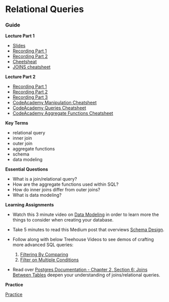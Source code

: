 # Relational Queries

### Guide

**Lecture Part 1**

- [Slides](https://docs.google.com/presentation/d/1ot29oWZ6ieUa0kLq7jBUfBFL85BounhijWfm0GMTg8w/edit?usp=sharing)
- [Recording Part 1](https://us02web.zoom.us/rec/share/OV70D3O13B9QFsmCrRMd-kUuc28tiS_IFsgHtzF7lFNV6ic70vtpTkQ47OEmDEkL.6Pq8l8S-t9dHoU6h)
- [Recording Part 2](https://us02web.zoom.us/rec/share/SDLLMVWOurmhIXiIPT1V4fTb7qJ8CjTozmhITG6o7jA8LTN18gcz9NYlqzGXiHDF.KvhqpxF1Tl-_SwmN)
- [Cheetsheat](https://github.com/treehouse/cheatsheets/blob/master/sql_basics/cheatsheet.md)
- [JOINS cheatsheet](./joins-cheatsheet.pdf)

**Lecture Part 2**

- [Recording Part 1](https://us02web.zoom.us/rec/share/6ptUjT-s5scHd9XSE5y_jmzLSxMoptuqcckIZJlCDH2LwsSznkF-YtCj6wzBi4Q7.1g-bVb3nDbZ8X8pp)
- [Recording Part 2](https://us02web.zoom.us/rec/share/dUxK2pks4zDHUntdDSZtpkf_q1smidtTPAgNzeNqGLvfwjldvMimyfqM5m6y9DS9.5kVxgwIO2q1msJhd)
- [Recording Part 3](https://us02web.zoom.us/rec/share/avPC2YJxD5l6QDrppvM5TuaryTKEKEGYALcWPxBUhQm3lDX_4n92yDD-PqVwp79X.GY_LntEyPvhzfGEC)
- [CodeAcademy Manipulation Cheatsheet](https://www.codecademy.com/learn/learn-sql/modules/learn-sql-manipulation/cheatsheet)
- [CodeAcademy Queries Cheatsheet](https://www.codecademy.com/learn/learn-sql/modules/learn-sql-queries/cheatsheet)
- [CodeAcademy Aggregate Functions Cheatsheet](https://www.codecademy.com/learn/learn-sql/modules/learn-sql-aggregate-functions/cheatsheet)

**Key Terms**

- relational query
- inner join
- outer join
- aggregate functions
- schema
- data modeling

**Essential Questions**

- What is a join/relational query?
- How are the aggregate functions used within SQL?
- How do inner joins differ from outer joins?
- What is data modeling?

**Learning Assignments**

- Watch this 3 minute video on [Data Modeling](https://teamtreehouse.com/library/planning-the-database) in order to learn more the things to consider when creating your database.

- Take 5 minutes to read this Medium post that overviews [Schema Design](https://medium.com/@kimtnguyen/relational-database-schema-design-overview-70e447ff66f9).

- Follow along with below Treehouse Videos to see demos of crafting more advanced SQL queries:

  1. [Filtering By Comparing](https://teamtreehouse.com/library/filtering-by-comparing-values)
  2. [Filter on Multiple Conditions](https://teamtreehouse.com/library/filtering-on-more-than-one-condition)

- Read over [Postgres Documentation - Chapter 2, Section 6: Joins Between Tables](https://www.postgresql.org/docs/8.3/tutorial-join.html) deepen your understanding of joins/relational queries.

**Practice**

[Practice](practice/practice.md)
